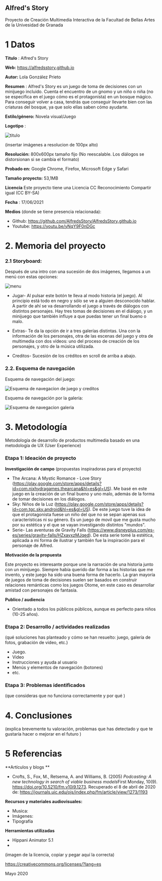 ## Alfred's Story

Proyecto de Creación Multimedia Interactiva de la  Facultad de Bellas Artes de la Univesidad de Granada



# 1 Datos 



**Titulo** :  Alfred's Story

**Web:**   https://alfredsstory.github.io

**Autor:**  Lola González Prieto

**Resumen** : Alfred's Story es un juego de toma de decisiones con un minijuego incluido. Cuenta el encuentro de un gnomo y un niño o niña (no se especifica en el juego cómo es el protagonista) en un bosque mágico. Para conseguir volver a casa, tendrás que conseguir llevarte bien con las criaturas del bosque, ya que solo ellas saben cómo ayudarte.

**Estilo/género:**  Novela visual/Juego

**Logotipo** : 

![titulo](https://github.com/AlfredsStory/AlfredsStory.github.io/blob/master/medios/t%C3%ADtulo.png)

(insertar imágenes a resolucion de 100px alto)

**Resolución:** 800x600px tamaño fijo (No reescalable. Los diálogos se distorsionan si se cambia el formato)

**Probado en:**   Google Chrome, Firefox, Microsoft Edge y Safari

**Tamaño proyecto:** 53,1MB 

**Licencia** Este proyecto tiene una Licencia CC Reconocimiento Compartir igual (CC BY-SA)

**Fecha** : 17/06/2021

**Medios** (donde se tiene presencia relacionada):

- Github: https://github.com/AlfredsStory/AlfredsStory.github.io
- Youtube: https://youtu.be/yNqY9F0nDGc





# 2. Memoria del proyecto 

### 2.1 Storyboard: 
Después de una intro con una sucesión de dos imágenes, llegamos a un menú con estas opciones:

![menu](https://github.com/AlfredsStory/AlfredsStory.github.io/blob/master/botones/Menu.png)

- Jugar- Al pulsar este botón te lleva al modo historia (el juego). Al principio está todo en negro y sólo se ve a alguien desconocido hablar. A partir de ahí se va desarrollando el juego a través de diálogos con distintos personajes.  Hay tres tomas de decisiones en el diálogo, y un minijuego que también influye a que puedas tener un final bueno o malo.

- Extras- Te da la opción de ir a tres galerías distintas. Una con la información de los personajes, otra de las escenas del juego y otra de multimedia con dos vídeos: uno del proceso de creación de los personajes, y otro de la música utilizada.

- Creditos- Sucesión de los créditos en scroll de arriba a abajo.


### 2.2. Esquema de navegación 

Esquema de navegación del juego:

![Esquema de navegacion de juego y creditos](https://github.com/AlfredsStory/AlfredsStory.github.io/blob/master/botones/Esquema%20de%20navegacion%20de%20juego%20y%20creditos.jpg)


Esquema de navegación por la galería:

![Esquema de navegacion galeria](https://github.com/AlfredsStory/AlfredsStory.github.io/blob/master/botones/Esquema%20de%20navegacion%20galeria.jpg)







# 3. Metodología

Metodología de desarrollo de productos multimedia basado en una metodología de UX (User Experience)



### Etapa 1: Ideación de proyecto

**Investigación de campo** (propuestas inspiradoras para el proyecto)

- The Arcana: A Mystic Romance - Love Story (https://play.google.com/store/apps/details?id=com.nixhydragames.thearcana&hl=es&gl=US). Me basé en este juego en la creación de un final bueno y uno malo, además de la forma de tomar decisiones en los diálogos.
- Sky: Niños de la Luz (https://play.google.com/store/apps/details?id=com.tgc.sky.android&hl=es&gl=US). De este juego tuve la idea de que el protagonista fuese un niño del que no se sepan apenas sus características ni su género. Es un juego de movil que me gusta mucho por su estética y el que se vayan investigando distintos "mundos".
- Serie- Las aventuras de Gravity Falls (https://www.disneyplus.com/es-es/series/gravity-falls/HZxayxzMJqed). De esta serie tomé la estética, aplicada a mi forma de ilustrar y también fue la inspiración para el personaje de Alfred.



**Motivación de la propuesta** 

Este  proyecto es interesante porque une la narración de una historia junto con un minijuego. Siempre había querido dar forma a las historias que me invento, y este juego ha sido una buena forma de hacerlo. La gran mayoría de juegos de toma de decisiones suelen ser basados en construir relaciones remánticas como los juegos Otome, en este caso es desarrollar amistad con personajes de fantasía.



**Publico / audiencia**

- Orientado a todos los públicos públicos, aunque es perfecto para niños (10-25 años). 





### Etapa 2: Desarrollo / actividades realizadas

(qué soluciones has planteado y cómo se han resuelto: juego, galería de fotos, grabación de video, etc.)

- Juego. 
- Video 
- Instrucciones y ayuda al usuario 
- Menús y elementos de navegación (botones)
- etc.



### Etapa 3: Problemas identificados

(que consideras que no  funciona correctamente y por qué )



# 4. Conclusiones 

(explica brevemente tu valoración, problemas que has detectado y que te gustaría hacer o mejorar en el futuro )







# 5 Referencias 

**Artículos y blogs ** 

- Crofts, S., Fox, M., Retsema, A. and Williams, B. (2005) *Podcasting: A new technology in search of viable business models*First Monday, 10(9). https://doi.org/10.5210/fm.v10i9.1273. Recuperado el 8 de abril de 2020 de: https://journals.uic.edu/ojs/index.php/fm/article/view/1273/1193

**Recursos y materiales audiovisuales:**

* Musica:  
* Imágenes:  
* Tipografía

**Herramientas utilizadas**

- Hippani Animator 5.1
- 



(imagen de la licencia, copiar y pegar aquí la correcta)

https://creativecommons.org/licenses/?lang=es

Mayo 2020
